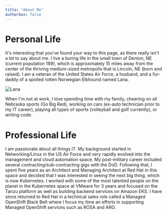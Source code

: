 ```yaml
---
title: "About Me"
authorbox: false
---
```



# Personal Life

It's interesting that you've found your way to this page, as there really isn't a lot to say about me.  I live a boring life 
in the small town of Denton, NE (current population 189), which is approximately 15 miles away from the center of the 
thriving medium-sized metropolis that is Lincoln, NE (born and raised).  I am a veteran of the United States Air Force, 
a husband, and a fur-daddy of a spoiled rotten Norwegian Elkhound named Lana.

![Lana](/img/lana.png)

When I'm not at work, I love spending time with my family, cheering on all Nebraska sports (Go Big Red), working on cars (ex-auto 
technician prior to my IT career), playing all types of sports (volleyball and golf currently), or writing code.


# Professional Life

I am passionate about all things IT.  My background started in Networking/Linux in the US Air Force and very rapidly evolved into the 
management and cloud automation space.  My post-military career included several contracting/sub-contracting gigs with the DoD.  Following 
that, I spent five years as an Architect and Managing Architect at Red Hat in this space and decided that I was interested in
seeing the next big thing, which is now Kubernetes.  I worked with some of the most talented people on the planet in the Kubernetes 
space at VMware for 3 years and focused on the Tanzu platform as well as building backend services on Amazon EKS.  I have since 
returned to Red Hat in a technical sales role called a Managed OpenShift Black Belt where I focus my time an efforts in supporting 
Managed OpenShift services such as ROSA and ARO.
